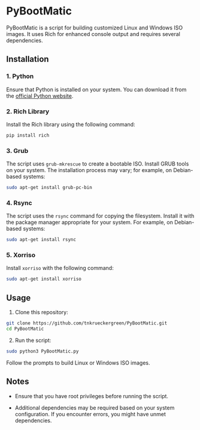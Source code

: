 # PyBootMatic

PyBootMatic is a script for building customized Linux and Windows ISO images. It uses Rich for enhanced console output and requires several dependencies.

## Installation

### 1. Python

Ensure that Python is installed on your system. You can download it from the [official Python website](https://www.python.org/).

### 2. Rich Library

Install the Rich library using the following command:

```bash
pip install rich
```

### 3. Grub

The script uses `grub-mkrescue` to create a bootable ISO. Install GRUB tools on your system. The installation process may vary; for example, on Debian-based systems:

```bash
sudo apt-get install grub-pc-bin
```

### 4. Rsync

The script uses the `rsync` command for copying the filesystem. Install it with the package manager appropriate for your system. For example, on Debian-based systems:

```bash
sudo apt-get install rsync
```

### 5. Xorriso

Install `xorriso` with the following command:

```bash
sudo apt-get install xorriso
```

## Usage

1. Clone this repository:

```bash
git clone https://github.com/tnkrueckergreen/PyBootMatic.git
cd PyBootMatic
```

2. Run the script:

```bash
sudo python3 PyBootMatic.py
```

Follow the prompts to build Linux or Windows ISO images.

## Notes

- Ensure that you have root privileges before running the script.

- Additional dependencies may be required based on your system configuration. If you encounter errors, you might have unmet dependencies.

